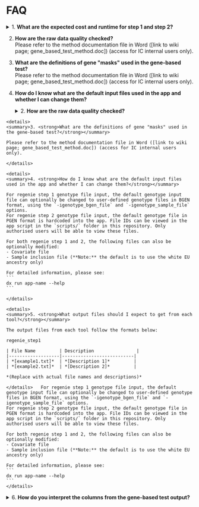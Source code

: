 # FAQ

<details>
<summary>1. <strong>What are the expected cost and runtime for step 1 and step 2?</strong></summary>

- For step 1 job in white EU ancestry (the default setting) with at most 3 traits on a high priority job: **7.5 hr, £1.7**
- For step 2 genome-wide gene-based test, in ~400k white EU ancestry (the default setting) with at most 3 phenotypes on a high priority job: **xxx hr, £xxx**
- For step 2 genome-wide per-variant test, in ~400k white EU ancestry (the default setting) with at most 3 phenotypes on a high priority job: **4.5 hr, £0.6**

Factors that will affect run time and cost:
  i. **Definition for "job priority" will affect cost:**
    - Low priority is recommended for gene-based tests.
    - High priority is recommended for step 1, unless the job is run in a smaller sub-sample (<100K).
    - High priority is recommended for step 2 per-variant test, unless the job is run in a subsample (<100K).

  ii. **Sample size will affect runtime and cost:**
    - Smaller samples will run quicker.

  iii. **Number of phenotypes included in one job will non-linearly affect the runtime for regenie step 1.**

</details>
    
2.  **How are the raw data quality checked?**  
    Please refer to the method documentation file in Word ([link to wiki page; gene_based_test_method.doc]) (access for IC internal users only).

3. **What are the definitions of gene "masks" used in the gene-based test?**  
    Please refer to the method documentation file in Word ([link to wiki page; gene_based_test_method.doc]) (access for IC internal users only).

4. **How do I know what are the default input files used in the app and whether I can change them?**  
    <details>
    <summary>2. <strong>How are the raw data quality checked?</strong></summary>

    Please refer to the method documentation file in Word ([link to wiki page; gene_based_test_method.doc]) (access for IC internal users only).
    Quality control steps include checks for sample and variant missingness, Hardy-Weinberg equilibrium, sex discrepancies, and relatedness. Additional filters may be applied as described in the method documentation.
</details>

    <details>
    <summary>3. <strong>What are the definitions of gene "masks" used in the gene-based test?</strong></summary>

    Please refer to the method documentation file in Word ([link to wiki page; gene_based_test_method.doc]) (access for IC internal users only).

    </details>

    <details>
    <summary>4. <strong>How do I know what are the default input files used in the app and whether I can change them?</strong></summary>

    For regenie step 1 genotype file input, the default genotype input file can optionally be changed to user-defined genotype files in BGEN format, using the `-igenotype_bgen_file` and `-igenotype_sample_file` options.  
    For regenie step 2 genotype file input, the default genotype file in PGEN format is hardcoded into the app. File IDs can be viewed in the app script in the `scripts/` folder in this repository. Only authorised users will be able to view these files.
    
    For both regenie step 1 and 2, the following files can also be optionally modified:
    - Covariate file
    - Sample inclusion file (**Note:** the default is to use the white EU ancestry only)
    
    For detailed information, please see:  
    ```
    dx run app-name --help
    ```

    </details>

    <details>
    <summary>5. <strong>What output files should I expect to get from each tool?</strong></summary>

    The output files from each tool follow the formats below:

    regenie_step1

    | File Name         | Description                |
    |-------------------|---------------------------|
    | *[example1.txt]*  | *[Description 1]*         |
    | *[example2.txt]*  | *[Description 2]*         |

    *(Replace with actual file names and descriptions)*

    </details>   For regenie step 1 genotype file input, the default genotype input file can optionally be changed to user-defined genotype files in BGEN format, using the `-igenotype_bgen_file` and `-igenotype_sample_file` options.
    For regenie step 2 genotype file input, the default genotype file in PGEN format is hardcoded into the app. File IDs can be viewed in the app script in the `scripts/` folder in this repository. Only authorised users will be able to view these files.

    For both regenie step 1 and 2, the following files can also be optionally modified:
    - Covariate file
    - Sample inclusion file (**Note:** the default is to use the white EU ancestry only)

    For detailed information, please see:  
    ```
    dx run app-name --help
    ```
    </details>

<details>
<summary>6. <strong>How do you interpret the columns from the gene-based test output?</strong></summary>

   The output columns can be interpreted as follows. Note that the user needs to decide which mask, MAF threshold, and test methods to focus on based on their own study context and objectives.

   | Column Name         | Description                |
   |---------------------|---------------------------|
   | *[example1.txt]*    | *[Description 1]*         |
   | *[example2.txt]*    | *[Description 2]*         |

   *(Replace with actual column names and descriptions)*
</details>
